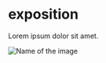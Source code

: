 # exposition

Lorem ipsum dolor sit amet.

![Name of the image](/img/Scan_0-medium.jpeg)
<!-- ![Name of the image](/img/Scan_1-medium.jpeg) -->
<!-- ![Name of the image](/img/Scan_2-medium.jpeg) -->
<!-- ![Name of the image](/img/Scan_3-medium.jpeg) -->
<!-- ![Name of the image](/img/Scan_4-medium.jpeg) -->
<!-- ![Name of the image](/img/Scan_5-medium.jpeg) -->
<!-- ![Name of the image](/img/Scan_6-medium.jpeg) -->